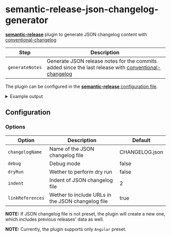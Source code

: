 # **semantic-release-json-changelog-generator**

[**semantic-release**](https://github.com/semantic-release/semantic-release) plugin to generate JSON changelog content with [conventional-changelog](https://github.com/conventional-changelog/conventional-changelog)

| Step            | Description                                                                                                                                                              |
|-----------------|--------------------------------------------------------------------------------------------------------------------------------------------------------------------------|
| `generateNotes` | Generate JSON release notes for the commits added since the last release with [conventional-changelog](https://github.com/conventional-changelog/conventional-changelog)     |

The plugin can be configured in the [**semantic-release** configuration file](https://github.com/semantic-release/semantic-release/blob/master/docs/usage/configuration.md#configuration).

<details>
  <summary>Example output</summary>

  ```json
  {
    "releases": [
      {
        "version": "1.1.0",
        "date": "2022-10-01",
        "commitGroups": [
          {
            "title": "Features",
            "type": "feat",
            "commits": [
              {
                "hash": "522e2ca8010c77fb76f1766dc72a0de81524cd6d",
                "subject": "some cool feature",
                "commitUrl": "https://github.com/owner/repo/commit/522e2ca8010c77fb76f1766dc72a0de81524cd6d"
              }
            ]
          }
        ],
        "compareUrl": "https://github.com/owner/repo/compare/v1.0.0...v1.1.0"
      },
      {
        "version": "1.0.0",
        "date": "2022-10-01",
        "commitGroups": [
          {
            "title": "Bug Fixes",
            "type": "fix",
            "commits": [
              {
                "hash": "9ef9e2204ba05cbfa4c62515e8ef7b689a817d8a",
                "subject": "some commit",
                "commitUrl": "https://github.com/owner/repo/commit/9ef9e2204ba05cbfa4c62515e8ef7b689a817d8a"
              },
              {
                "hash": "8dc0e690a71d5656901658f255ba33f07badf5ee",
                "subject": "some another commit",
                "commitUrl": "https://github.com/owner/repo/commit/8dc0e690a71d5656901658f255ba33f07badf5ee"
              }
            ]
          }
        ]
      }
    ]
  }
  ```
</details>

## Configuration

### Options

| Option                 | Description                                       | Default          |
|------------------------|---------------------------------------------------|------------------|
| `changelogName`        | Name of the JSON changelog file                   | CHANGELOG.json   |
| `debug`                | Debug mode                                        | false            |
| `dryRun`               | Wether to perform dry run                         | false            |
| `indent`               | Indent of JSON changelog file                     | 2                |
| `linkReferences`       | Wether to include URLs in the JSON changelog file | true             |

**NOTE:** If JSON changelog file is not preset, the plugin will create a new one, which includes previous releases' data as well.

**NOTE:** Currently, the plugin supports only `Angular` preset.
